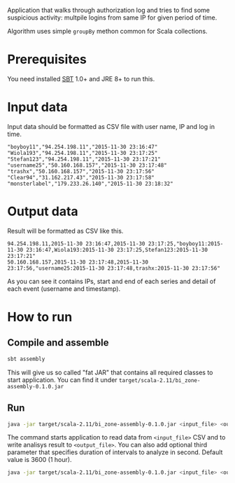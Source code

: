 Application that walks through authorization log and tries to find some 
suspicious activity: multpile logins from same IP for given period of time.

Algorithm uses simple `groupBy` methon common for Scala collections.

# Prerequisites

You need installed [SBT](https://www.scala-sbt.org/) 1.0+ and JRE 8+ to run this.

# Input data

Input data should be formatted as CSV file with user name, IP and log in time.

```csv
"boyboy11","94.254.198.11","2015-11-30 23:16:47"
"Wiola193","94.254.198.11","2015-11-30 23:17:25"
"Stefan123","94.254.198.11","2015-11-30 23:17:21"
"username25","50.160.168.157","2015-11-30 23:17:48"
"trashx","50.160.168.157","2015-11-30 23:17:56"
"Clear94","31.162.217.43","2015-11-30 23:17:58"
"monsterlabel","179.233.26.140","2015-11-30 23:18:32"
```

# Output data

Result will be formatted as CSV like this.

```csv
94.254.198.11,2015-11-30 23:16:47,2015-11-30 23:17:25,"boyboy11:2015-11-30 23:16:47,Wiola193:2015-11-30 23:17:25,Stefan123:2015-11-30 23:17:21"
50.160.168.157,2015-11-30 23:17:48,2015-11-30 23:17:56,"username25:2015-11-30 23:17:48,trashx:2015-11-30 23:17:56"
```

As you can see it contains IPs, start and end of each series and
detail of each event (username and timestamp).

# How to run

## Compile and assemble

```bash
sbt assembly
```

This will give us so called "fat JAR" that contains all required classes 
to start application. You can find it under 
`target/scala-2.11/bi_zone-assembly-0.1.0.jar`

## Run

```bash
java -jar target/scala-2.11/bi_zone-assembly-0.1.0.jar <input_file> <output_file>
```

The command starts application to read data from `<input_file>` CSV and to
write analisys result to `<output_file>`. You can also add optional third
parameter that specifies duration of intervals to analyze in second. Default value 
is 3600 (1 hour). 

```bash
java -jar target/scala-2.11/bi_zone-assembly-0.1.0.jar <input_file> <output_file> 60
```